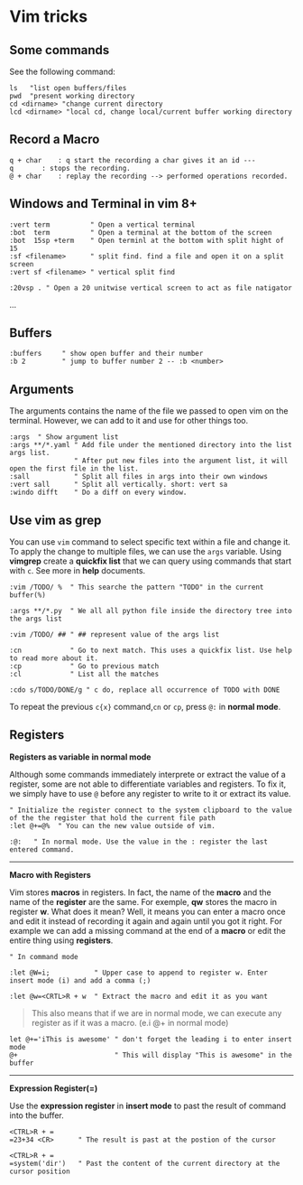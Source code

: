 Vim tricks
==========

Some commands
--------------
See the following command:
```vim
ls   "list open buffers/files
pwd  "present working directory
cd <dirname> "change current directory
lcd <dirname> "local cd, change local/current buffer working directory
```
Record a Macro
--------------
```text
q + char 	: q start the recording a char gives it an id ---
q 		: stops the recording.
@ + char 	: replay the recording --> performed operations recorded.
```
Windows and Terminal in vim 8+
------------------------------
```vim
:vert term          " Open a vertical terminal
:bot  term          " Open a terminal at the bottom of the screen
:bot  15sp +term    " Open terminl at the bottom with split hight of 15
:sf <filename>      " split find. find a file and open it on a split screen
:vert sf <filename> " vertical split find

:20vsp . " Open a 20 unitwise vertical screen to act as file natigator
````
...

Buffers
-------
```vim
:buffers     " show open buffer and their number
:b 2         " jump to buffer number 2 -- :b <number>
```
Arguments
---------
The arguments contains the name of the file we passed to open vim on the terminal.
However, we can add to it and use for other things too.

```vim
:args  " Show argument list
:args **/*.yaml " Add file under the mentioned directory into the list args list.
                " After put new files into the argument list, it will open the first file in the list.
:sall           " Split all files in args into their own windows
:vert sall      " Split all vertically. short: vert sa
:windo difft    " Do a diff on every window.
```
Use vim as grep
---------------
You can use `vim` command to select specific text within a file and change it. To apply the change to multiple files, we can use the `args` variable.
Using **vimgrep** create a **quickfix list** that we can query using commands that start with `c`. See more in **help** documents. 

```vim
:vim /TODO/ %  " This searche the pattern "TODO" in the current buffer(%)

:args **/*.py  " We all all python file inside the directory tree into the args list

:vim /TODO/ ## " ## represent value of the args list

:cn            " Go to next match. This uses a quickfix list. Use help to read more about it.
:cp            " Go to previous match
:cl            " List all the matches

:cdo s/TODO/DONE/g " c do, replace all occurrence of TODO with DONE
```
To repeat the previous `c{x}` command,`cn` or `cp`, press `@:` in **normal mode**.

Registers
---------

**Registers as variable in normal mode**

Although some commands immediately interprete or extract the value of a register, some are not able to differentiate variables and registers.
To fix it, we simply have to use `@` before any register to write to it or extract its value.
```vim
" Initialize the register connect to the system clipboard to the value of the the register that hold the current file path
:let @+=@%  " You can the new value outside of vim.

:@:   " In normal mode. Use the value in the : register the last entered command.
```
---

**Macro with Registers**

Vim stores **macros** in registers. In fact, the name of the **macro** and the name of the **register** are the same. For exemple, **qw** stores the macro in register **w**.
What does it mean? Well, it means you can enter a macro once and edit it instead of recording it again and again until you got it right.
For example we can add a missing command at the end of a **macro** or edit the entire thing using **registers**.
```vim
" In command mode

:let @W=i;           " Upper case to append to register w. Enter insert mode (i) and add a comma (;)

:let @w=<CRTL>R + w  " Extract the macro and edit it as you want 
```
> This also means that if we are in normal mode, we can execute any register as if it was a macro. (e.i @+ in normal mode)

```vim
let @+='iThis is awesome' " don't forget the leading i to enter insert mode 
@+                        " This will display "This is awesome" in the buffer

```

---

**Expression Register(=)**

Use the **expression register** in **insert mode** to past the result of command into the buffer.
```vim
<CTRL>R + =
=23+34 <CR>      " The result is past at the postion of the cursor

<CTRL>R + =
=system('dir')   " Past the content of the current directory at the cursor position
```


